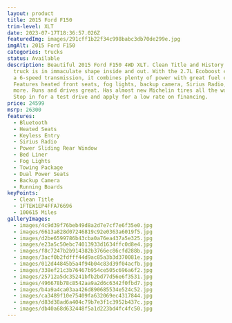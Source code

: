 ```yaml
---
layout: product
title: 2015 Ford F150
trim-level: XLT
date: 2023-07-17T18:36:57.026Z
featuredImg: images/291cff1b22f34c998babc3db70de299e.jpg
imgAlt: 2015 Ford F150
categories: trucks
status: Available
description: Beautiful 2015 Ford F150 4WD XLT. Clean Title and History. This
  truck is in immaculate shape inside and out. With the 2.7L Ecoboost engine and
  a 6-speed transmission, it combines plenty of power with great fuel economy.
  Features heated front seats, fog lights, backup camera, Sirius Radio, and much
  more. Runs and drives great. Has almost new Michelin tires all the way around.
  Stop in for a test drive and apply for a low rate on financing.
price: 24599
msrp: 26300
features:
  - Bluetooth
  - Heated Seats
  - Keyless Entry
  - Sirius Radio
  - Power Sliding Rear Window
  - Bed Liner
  - Fog Lights
  - Towing Package
  - Dual Power Seats
  - Backup Camera
  - Running Boards
keyPoints:
  - Clean Title
  - 1FTEW1EP4FFA76696
  - 100615 Miles
galleryImages:
  - images/4c9d39f76beb49d8a2d7e7cf7e6f35e0.jpg
  - images/6613a828d07246819c92e0363a6019f5.jpg
  - images/d2be6599786b43cba0a76ea437a5e325.jpg
  - images/e23a5c50ebc74013933d1634ffc0d8e4.jpg
  - images/f8c7247b2b914382b3766ec86cfd288b.jpg
  - images/3acf0b2fdfff44d9ac85a3b3d370081e.jpg
  - images/012d44845b5a4f94b04c83d39f04acfb.jpg
  - images/338ef21c3b76467b954ce505c696a6f2.jpg
  - images/25712a5dc35241bfb2bd77d56e6f3531.jpg
  - images/496678b78c8542aa9a2d6c6342f0fbd7.jpg
  - images/b4a9a4ca03aa426d890685534e524c52.jpg
  - images/ca3489f10e75409fa632069ec4317844.jpg
  - images/d83d38ad6a404c79b7e3f1c3952b437c.jpg
  - images/db40a68d632448f5a1d223bd4fc4fc50.jpg
---
```

